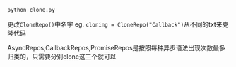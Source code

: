 ```bash
python clone.py
```

更改`CloneRepo()`中名字 eg. `cloning = CloneRepo("Callback")`从不同的txt来克隆代码

AsyncRepos,CallbackRepos,PromiseRepos是按照每种异步语法出现次数最多归类的，只需要分别clone这三个就可以

